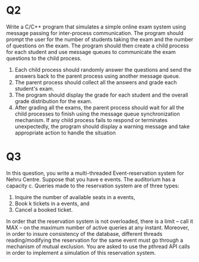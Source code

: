 # Q2

Write a C/C++ program that simulates a simple online exam system using message
passing for inter-process communication. The program should prompt the user for the
number of students taking the exam and the number of questions on the exam. The
program should then create a child process for each student and use message queues to
communicate the exam questions to the child process.
1. Each child process should randomly answer the questions and send the answers
back to the parent process using another message queue.
2. The parent process should collect all the answers and grade each student's exam.
3. The program should display the grade for each student and the overall grade
distribution for the exam.
4. After grading all the exams, the parent process should wait for all the child
processes to finish using the message queue synchronization mechanism. If any
child process fails to respond or terminates unexpectedly, the program should
display a warning message and take appropriate action to handle the situation

# Q3

In this question, you write a multi-threaded Event-reservation system for Nehru Centre.
Suppose that you have e events. The auditorium has a capacity c. Queries made to the
reservation system are of three types:
1) Inquire the number of available seats in a events,
2) Book k tickets in a events, and
3) Cancel a booked ticket.

In order that the reservation system is not overloaded, there is a limit – call it MAX – on
the maximum number of active queries at any instant. Moreover, in order to insure
consistency of the database, different threads reading/modifying the reservation for the
same event must go through a mechanism of mutual exclusion. You are asked to use the
pthread API calls in order to implement a simulation of this reservation system.

